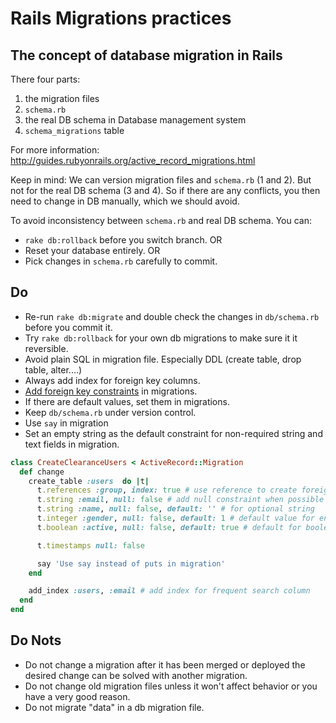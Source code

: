 # Rails Migrations practices

## The concept of database migration in Rails

There four parts:

1. the migration files
2. `schema.rb`
3. the real DB schema in Database management system
4. `schema_migrations` table

For more information: http://guides.rubyonrails.org/active_record_migrations.html

Keep in mind: We can version migration files and `schema.rb` (1 and 2). But not for the real DB
schema (3 and 4). So if there are any conflicts, you then need to change in DB manually,
which we should avoid.

To avoid inconsistency between `schema.rb` and real DB schema. You can:

* `rake db:rollback` before you switch branch. OR
* Reset your database entirely. OR
* Pick changes in `schema.rb` carefully to commit.

## Do

* Re-run `rake db:migrate` and double check the changes in `db/schema.rb` before you commit it.
* Try `rake db:rollback` for your own db migrations to make sure it it reversible.
* Avoid plain SQL in migration file. Especially DDL (create table, drop table, alter....)
* Always add index for foreign key columns.
* [Add foreign key constraints][fkey] in migrations.
* If there are default values, set them in migrations.
* Keep `db/schema.rb` under version control.
* Use `say` in migration
* Set an empty string as the default constraint for non-required string and text fields in migration.

```ruby
class CreateClearanceUsers < ActiveRecord::Migration
  def change
    create_table :users  do |t|
      t.references :group, index: true # use reference to create foreign key column and index
      t.string :email, null: false # add null constraint when possible
      t.string :name, null: false, default: '' # for optional string
      t.integer :gender, null: false, default: 1 # default value for enum attribute
      t.boolean :active, null: false, default: true # default for boolean column

      t.timestamps null: false

      say 'Use say instead of puts in migration'
    end

    add_index :users, :email # add index for frequent search column
  end
end
```

[fkey]: http://robots.thoughtbot.com/referential-integrity-with-foreign-keys

## Do Nots

* Do not change a migration after it has been merged or deployed the desired
  change can be solved with another migration.
* Do not change old migration files unless it won't affect behavior or you have a very good reason.
* Do not migrate "data" in a db migration file.
